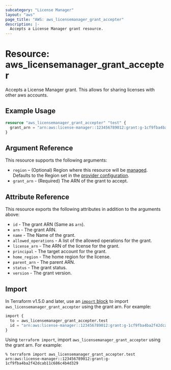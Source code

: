 ```yaml
---
subcategory: "License Manager"
layout: "aws"
page_title: "AWS: aws_licensemanager_grant_accepter"
description: |-
  Accepts a License Manager grant resource.
---
```


# Resource: aws_licensemanager_grant_accepter

Accepts a License Manager grant. This allows for sharing licenses with other aws accounts.

## Example Usage

```terraform
resource "aws_licensemanager_grant_accepter" "test" {
  grant_arn = "arn:aws:license-manager::123456789012:grant:g-1cf9fba4ba2f42dcab11c686c4b4d329"
}
```

## Argument Reference

This resource supports the following arguments:

* `region` – (Optional) Region where this resource will be [managed](https://docs.aws.amazon.com/general/latest/gr/rande.html#regional-endpoints). Defaults to the Region set in the [provider configuration](https://registry.terraform.io/providers/hashicorp/aws/latest/docs#aws-configuration-reference).
* `grant_arn` - (Required) The ARN of the grant to accept.

## Attribute Reference

This resource exports the following attributes in addition to the arguments above:

* `id` - The grant ARN (Same as `arn`).
* `arn` - The grant ARN.
* `name` - The Name of the grant.
* `allowed_operations` - A list of the allowed operations for the grant.
* `license_arn` - The ARN of the license for the grant.
* `principal` - The target account for the grant.
* `home_region` - The home region for the license.
* `parent_arn` - The parent ARN.
* `status` - The grant status.
* `version` - The grant version.

## Import

In Terraform v1.5.0 and later, use an [`import` block](https://developer.hashicorp.com/terraform/language/import) to import `aws_licensemanager_grant_accepter` using the grant arn. For example:

```terraform
import {
  to = aws_licensemanager_grant_accepter.test
  id = "arn:aws:license-manager::123456789012:grant:g-1cf9fba4ba2f42dcab11c686c4b4d329"
}
```

Using `terraform import`, import `aws_licensemanager_grant_accepter` using the grant arn. For example:

```console
% terraform import aws_licensemanager_grant_accepter.test arn:aws:license-manager::123456789012:grant:g-1cf9fba4ba2f42dcab11c686c4b4d329
```
